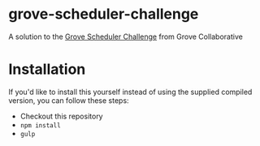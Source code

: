 # grove-scheduler-challenge
A solution to the <a href="https://github.com/groveco/grove-scheduler-challenge
">Grove Scheduler Challenge</a> from Grove Collaborative

# Installation

If you'd like to install this yourself instead of using the supplied compiled version, you can follow these steps:

* Checkout this repository
* `npm install`
* `gulp`
